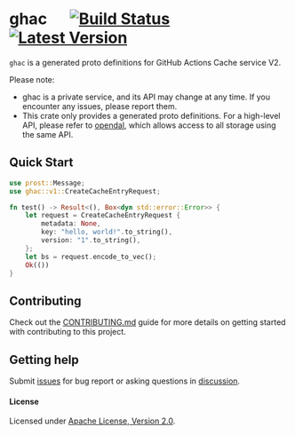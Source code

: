 # ghac &emsp; [![Build Status]][actions] [![Latest Version]][crates.io]

[Build Status]: https://img.shields.io/github/actions/workflow/status/Xuanwo/ghac/ci.yml
[actions]: https://github.com/Xuanwo/ghac/actions?query=branch%3Amain
[Latest Version]: https://img.shields.io/crates/v/ghac.svg
[crates.io]: https://crates.io/crates/ghac

`ghac` is a generated proto definitions for GitHub Actions Cache service V2.

Please note:

- ghac is a private service, and its API may change at any time. If you encounter any issues, please report them.
- This crate only provides a generated proto definitions. For a high-level API, please refer to [opendal](https://github.com/apache/opendal), which allows access to all storage using the same API.

## Quick Start

```rust
use prost::Message;
use ghac::v1::CreateCacheEntryRequest;

fn test() -> Result<(), Box<dyn std::error::Error>> {
    let request = CreateCacheEntryRequest {
        metadata: None,
        key: "hello, world!".to_string(),
        version: "1".to_string(),
    };
    let bs = request.encode_to_vec();
    Ok(())
}
```

## Contributing

Check out the [CONTRIBUTING.md](./CONTRIBUTING.md) guide for more details on getting started with contributing to this project.

## Getting help

Submit [issues](https://github.com/Xuanwo/ghac/issues/new/choose) for bug report or asking questions in [discussion](https://github.com/Xuanwo/ghac/discussions/new?category=q-a).

#### License

Licensed under <a href="./LICENSE">Apache License, Version 2.0</a>.
